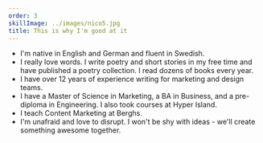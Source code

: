 ```yaml
---
order: 3
skillImage: ../images/nico5.jpg
title: This is why I'm good at it
---
```

* I'm native in English and German and fluent in Swedish.
* I really love words. I write poetry and short stories in my free time and have published a poetry collection. I read dozens of books every year.
* I have over 12 years of experience writing for marketing and design teams.
* I have a Master of Science in Marketing, a BA in Business, and a pre-diploma in Engineering. I also took courses at Hyper Island.
* I teach Content Marketing at Berghs.
* I'm unafraid and love to disrupt. I won't be shy with ideas - we'll create something awesome together.
